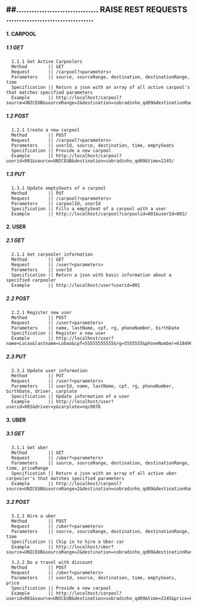 ##................................ RAISE REST REQUESTS ..................................
-----

####  1. CARPOOL

#####  1.1 GET

      1.1.1 Get Active Carpoolers
      Method        || GET
      Request       || /carpool?<parameters>
      Parameters    || source, sourceRange, destination, destinationRange, time
      Specification || Return a json with an array of all active carpool's that matches specified parameters 
      Example       || http://localhost/carpool?source=UNICEUB&sourceRange=2&destination=sobradinho_qd09&destinationRange=1&time=270320016_2245_2250/

#####  1.2 POST

      1.2.1 Create a new carpool
      Method        || POST
      Request       || /carpool?<parameters>
      Parameters    || userId, source, destination, time, emptySeats
      Specification || Provide a new carpool 
      Example       || http://localhost/carpool?userid=001&source=UNICEUB&destination=sobradinho_qd09&time=2245/  
      
#####  1.3 PUT

      1.3.1 Update emptySeats of a carpool
      Method        || PUT
      Request       || /carpool?<parameters>
      Parameters    || carpoolId, userId
      Specification || Fills a emptySeat of a carpool with a user
      Example       || http://localhost/carpool?carpoolid=001&userId=002/  
      
####  2. USER

#####  2.1 GET

      2.1.1 Get carpooler information
      Method        || GET
      Request       || /user?<parameters>
      Parameters    || userId
      Specification || Return a json with basic information about a specified carpooler
      Example       || http://localhost/user?userid=001
      
#####  2.2 POST

      2.2.1 Register new user
      Method        || POST
      Request       || /user?<parameters>
      Parameters    || name, lastName, cpf, rg, phoneNumber, birthDate
      Specification || Register a new user
      Example       || http://localhost/user?name=Lucas&lastname=Lobao&cpf=55555555555&rg=5555555&phoneNumber=6184962717&birthdate=08091994 

#####  2.3 PUT

      2.3.1 Update user information
      Method        || PUT
      Request       || /user?<parameters>
      Parameters    || userId, name, lastName, cpf, rg, phoneNumber, birthDate, driver, carplate
      Specification || Update information of a user
      Example       || http://localhost/user?userid=001&driver=y&carplate=nqc0876
      
####  3. UBER

#####  3.1 GET

      3.1.1 Get uber
      Method        || GET
      Request       || /uber?<parameters>
      Parameters    || source, sourceRange, destination, destinationRange, time, priceRange
      Specification || Return a json with an array of all active uber carpooler's that matches specified parameters 
      Example       || http://localhost/carpool?source=UNICEUB&sourceRange=2&destination=sobradinho_qd09&destinationRange=1&time=270320016_2245_2250&priceRange=0400_0550/
      
#####  3.2 POST

      3.2.1 Hire a uber
      Method        || POST
      Request       || /uber?<parameters>
      Parameters    || source, sourceRange, destination, destinationRange, time
      Specification || Chip in to hire a Uber car
      Example       || http://localhost/uber?source=UNICEUB&sourceRange=2&destination=sobradinho_qd09&destinationRange=1&time=270320016_2245_2250/
      
      3.2.2 Do a travel with discount
      Method        || POST
      Request       || /uber?<parameters>
      Parameters    || userId, source, destination, time, emptySeats, price
      Specification || Provide a new carpool 
      Example       || http://localhost/carpool?userid=001&source=UNICEUB&destination=sobradinho_qd09&time=2245&price=0200/  
